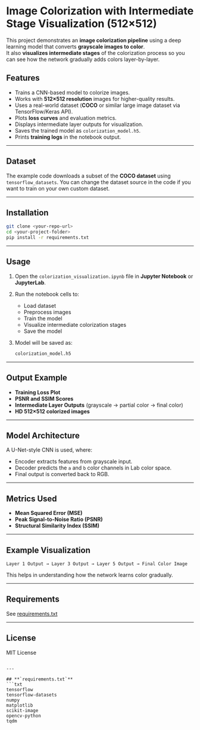 # Image Colorization with Intermediate Stage Visualization (512×512)

This project demonstrates an **image colorization pipeline** using a deep learning model that converts **grayscale images to color**.  
It also **visualizes intermediate stages** of the colorization process so you can see how the network gradually adds colors layer-by-layer.

## Features
- Trains a CNN-based model to colorize images.
- Works with **512×512 resolution** images for higher-quality results.
- Uses a real-world dataset (**COCO** or similar large image dataset via TensorFlow/Keras API).
- Plots **loss curves** and evaluation metrics.
- Displays intermediate layer outputs for visualization.
- Saves the trained model as `colorization_model.h5`.
- Prints **training logs** in the notebook output.

---

## Dataset
The example code downloads a subset of the **COCO dataset** using `tensorflow_datasets`.
You can change the dataset source in the code if you want to train on your own custom dataset.

---

## Installation
```bash
git clone <your-repo-url>
cd <your-project-folder>
pip install -r requirements.txt
````

---

## Usage

1. Open the `colorization_visualization.ipynb` file in **Jupyter Notebook** or **JupyterLab**.
2. Run the notebook cells to:

   * Load dataset
   * Preprocess images
   * Train the model
   * Visualize intermediate colorization stages
   * Save the model
3. Model will be saved as:

   ```bash
   colorization_model.h5
   ```

---

## Output Example

* **Training Loss Plot**
* **PSNR and SSIM Scores**
* **Intermediate Layer Outputs** (grayscale → partial color → final color)
* **HD 512×512 colorized images**

---

## Model Architecture

A U-Net-style CNN is used, where:

* Encoder extracts features from grayscale input.
* Decoder predicts the `a` and `b` color channels in Lab color space.
* Final output is converted back to RGB.

---

## Metrics Used

* **Mean Squared Error (MSE)**
* **Peak Signal-to-Noise Ratio (PSNR)**
* **Structural Similarity Index (SSIM)**

---

## Example Visualization

```
Layer 1 Output → Layer 3 Output → Layer 5 Output → Final Color Image
```

This helps in understanding how the network learns color gradually.

---

## Requirements

See [requirements.txt](requirements.txt)

---

## License

MIT License

````

---

## **`requirements.txt`**
```txt
tensorflow
tensorflow-datasets
numpy
matplotlib
scikit-image
opencv-python
tqdm
````